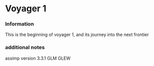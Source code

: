 # Voyager 1

### Information

This is the beginning of voyager 1, and its journey into the next frontier

### additional notes

assimp version 3.3.1
GLM
GLEW